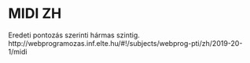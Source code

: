 <h1>MIDI ZH</h1>
Eredeti pontozás szerinti hármas szintig.<br>
http://webprogramozas.inf.elte.hu/#!/subjects/webprog-pti/zh/2019-20-1/midi
